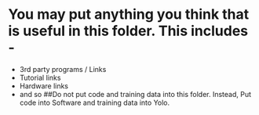 # You may put anything you think that is useful in this folder. This includes - 
- 3rd party programs / Links
- Tutorial links
- Hardware links
- and so
##Do not put code and training data into this folder. Instead, Put code into Software and training data into Yolo.